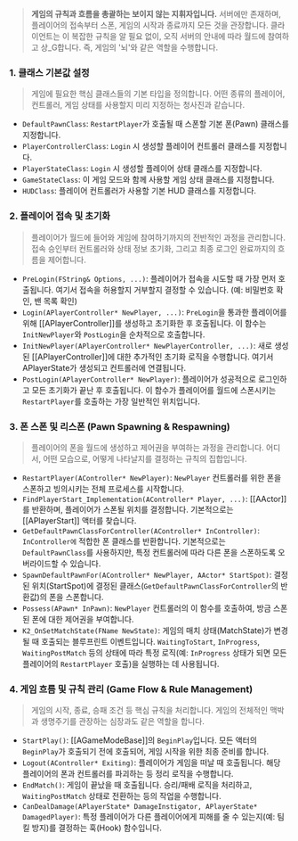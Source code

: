 > **게임의 규칙과 흐름을 총괄하는 보이지 않는 지휘자입니다.** 서버에만 존재하며, 플레이어의 접속부터 스폰, 게임의 시작과 종료까지 모든 것을 관장합니다. 클라이언트는 이 복잡한 규칙을 알 필요 없이, 오직 서버의 안내에 따라 월드에 참여하고 상_G합니다. 즉, 게임의 '뇌'와 같은 역할을 수행합니다.
 
### **1. 클래스 기본값 설정**
> 게임에 필요한 핵심 클래스들의 기본 타입을 정의합니다. 어떤 종류의 플레이어, 컨트롤러, 게임 상태를 사용할지 미리 지정하는 청사진과 같습니다.
* `DefaultPawnClass`: `RestartPlayer`가 호출될 때 스폰할 기본 폰(Pawn) 클래스를 지정합니다.
* `PlayerControllerClass`: `Login` 시 생성할 플레이어 컨트롤러 클래스를 지정합니다.
* `PlayerStateClass`: `Login` 시 생성할 플레이어 상태 클래스를 지정합니다.
* `GameStateClass`: 이 게임 모드와 함께 사용할 게임 상태 클래스를 지정합니다.
* `HUDClass`: 플레이어 컨트롤러가 사용할 기본 HUD 클래스를 지정합니다.

### **2. 플레이어 접속 및 초기화**
> 플레이어가 월드에 들어와 게임에 참여하기까지의 전반적인 과정을 관리합니다. 접속 승인부터 컨트롤러와 상태 정보 초기화, 그리고 최종 로그인 완료까지의 흐름을 제어합니다.
* `PreLogin(FString& Options, ...)`:
	플레이어가 접속을 시도할 때 가장 먼저 호출됩니다. 여기서 접속을 허용할지 거부할지 결정할 수 있습니다. (예: 비밀번호 확인, 밴 목록 확인)
* `Login(APlayerController* NewPlayer, ...)`:
	`PreLogin`을 통과한 플레이어를 위해 [[APlayerController]]를 생성하고 초기화한 후 호출됩니다. 이 함수는 `InitNewPlayer`와 `PostLogin`을 순차적으로 호출합니다.
* `InitNewPlayer(APlayerController* NewPlayerController, ...)`:
	새로 생성된 [[APlayerController]]에 대한 추가적인 초기화 로직을 수행합니다. 여기서 APlayerState가 생성되고 컨트롤러에 연결됩니다.
* `PostLogin(APlayerController* NewPlayer)`:
	플레이어가 성공적으로 로그인하고 모든 초기화가 끝난 후 호출됩니다. 이 함수가 플레이어를 월드에 스폰시키는 `RestartPlayer`를 호출하는 가장 일반적인 위치입니다.

### **3. 폰 스폰 및 리스폰 (Pawn Spawning & Respawning)**
> 플레이어의 폰을 월드에 생성하고 제어권을 부여하는 과정을 관리합니다. 어디서, 어떤 모습으로, 어떻게 나타날지를 결정하는 규칙의 집합입니다.
* `RestartPlayer(AController* NewPlayer)`:
	`NewPlayer` 컨트롤러를 위한 폰을 스폰하고 빙의시키는 전체 프로세스를 시작합니다.
* `FindPlayerStart_Implementation(AController* Player, ...)`:
	[[AActor]]를 반환하며, 플레이어가 스폰될 위치를 결정합니다. 기본적으로는 [[APlayerStart]] 액터를 찾습니다.
* `GetDefaultPawnClassForController(AController* InController)`:
	`InController에` 적합한 폰 클래스를 반환합니다. 기본적으로는 `DefaultPawnClass`를 사용하지만, 특정 컨트롤러에 따라 다른 폰을 스폰하도록 오버라이드할 수 있습니다.
* `SpawnDefaultPawnFor(AController* NewPlayer, AActor* StartSpot)`:
	결정된 위치(StartSpot)에 결정된 클래스(`GetDefaultPawnClassForController`의 반환값)의 폰을 스폰합니다.
* `Possess(APawn* InPawn)`: `NewPlayer` 컨트롤러의 이 함수를 호출하여, 방금 스폰된 폰에 대한 제어권을 부여합니다.
* `K2_OnSetMatchState(FName NewState)`:
	게임의 매치 상태(MatchState)가 변경될 때 호출되는 블루프린트 이벤트입니다. `WaitingToStart`, `InProgress`, `WaitingPostMatch` 등의 상태에 따라 특정 로직(예: `InProgress` 상태가 되면 모든 플레이어의 `RestartPlayer` 호출)을 실행하는 데 사용됩니다.

### **4. 게임 흐름 및 규칙 관리 (Game Flow & Rule Management)**
> 게임의 시작, 종료, 승패 조건 등 핵심 규칙을 처리합니다. 게임의 전체적인 맥박과 생명주기를 관장하는 심장과도 같은 역할을 합니다.
* `StartPlay()`: [[AGameModeBase]]의 `BeginPlay`입니다. 모든 액터의 `BeginPlay`가 호출되기 전에 호출되어, 게임 시작을 위한 최종 준비를 합니다.
* `Logout(AController* Exiting)`:
	플레이어가 게임을 떠날 때 호출됩니다. 해당 플레이어의 폰과 컨트롤러를 파괴하는 등 정리 로직을 수행합니다.
* `EndMatch()`:
	게임이 끝났을 때 호출됩니다. 승리/패배 로직을 처리하고, `WaitingPostMatch` 상태로 전환하는 등의 작업을 수행합니다.
* `CanDealDamage(APlayerState* DamageInstigator, APlayerState* DamagedPlayer)`:
	특정 플레이어가 다른 플레이어에게 피해를 줄 수 있는지(예: 팀킬 방지)를 결정하는 훅(Hook) 함수입니다.
	